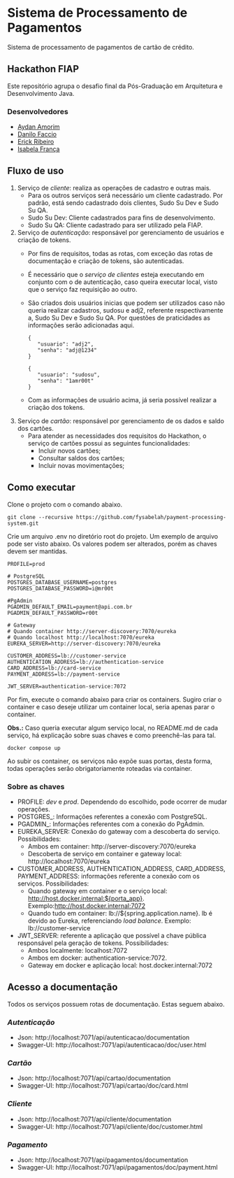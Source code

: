 # Sistema de Processamento de Pagamentos

Sistema de processamento de pagamentos de cartão de crédito.

## Hackathon FIAP

Este repositório agrupa o desafio final da Pós-Graduação em Arquitetura e Desenvolvimento Java.

### Desenvolvedores

- [Aydan Amorim](https://github.com/AydanAmorim)
- [Danilo Faccio](https://github.com/DFaccio)
- [Erick Ribeiro](https://github.com/erickmatheusribeiro)
- [Isabela França](https://github.com/fysabelah)

## Fluxo de uso

1. Serviço de _cliente_: realiza as operações de cadastro e outras mais.
    * Para os outros serviços será necessário um cliente cadastrado. Por padrão, está sendo cadastrado dois clientes,
      Sudo Su Dev e Sudo Su QA.
    * Sudo Su Dev: Cliente cadastrados para fins de desenvolvimento.
    * Sudo Su QA: Cliente cadastrado para ser utilizado pela FIAP.
2. Serviço de _autenticação_: responsável por gerenciamento de usuários e criação de tokens.
    * Por fins de requisitos, todas as rotas, com exceção das rotas de documentação e criação de tokens, são
      autenticadas.
    * É necessário que o _serviço de clientes_ esteja executando em conjunto com o de autenticação, caso queira executar
      local, visto que o serviço faz requisição ao outro.
    * São criados dois usuários inicias que podem ser utilizados caso não queria realizar cadastros, sudosu e adj2,
      referente respectivamente a, Sudo Su Dev e Sudo Su QA. Por questões de praticidades as informações serão
      adicionadas aqui.

      ```
      {
         "usuario": "adj2",
         "senha": "adj@1234"
      }
      ```

      ```
      {
         "usuario": "sudosu",
         "senha": "1amr00t"
      }
      ```
    * Com as informações de usuário acima, já seria possível realizar a criação dos tokens.
3. Serviço de _cartão_: responsável por gerenciamento de os dados e saldo dos cartões.    
    * Para atender as necessidades dos requisitos do Hackathon, o serviço de cartões possui as seguintes funcionalidades:
      * Incluir novos cartões;
      * Consultar saldos dos cartões;
      * Incluir novas movimentações;

## Como executar

Clone o projeto com o comando abaixo.

```
git clone --recursive https://github.com/fysabelah/payment-processing-system.git
```

Crie um arquivo .env no diretório root do projeto. Um exemplo de arquivo pode ser visto abaixo. Os valores podem ser
alterados, porém as chaves devem ser mantidas.

```
PROFILE=prod

# PostgreSQL
POSTGRES_DATABASE_USERNAME=postgres
POSTGRES_DATABASE_PASSWORD=i@mr00t

#PgAdmin
PGADMIN_DEFAULT_EMAIL=payment@api.com.br
PGADMIN_DEFAULT_PASSWORD=r00t

# Gateway
# Quando container http://server-discovery:7070/eureka
# Quando localhost http://localhost:7070/eureka
EUREKA_SERVER=http://server-discovery:7070/eureka

CUSTOMER_ADDRESS=lb://customer-service
AUTHENTICATION_ADDRESS=lb://authentication-service
CARD_ADDRESS=lb://card-service
PAYMENT_ADDRESS=lb://payment-service

JWT_SERVER=authentication-service:7072
```

Por fim, execute o comando abaixo para criar os containers. Sugiro criar o container e caso deseje utilizar um container
local, seria apenas parar o container. 

**Obs.:** Caso queria executar algum serviço local, no README.md de cada serviço, há explicação sobre suas chaves e como preenchê-las para tal.

```
docker compose up
```

Ao subir os container, os serviços não expõe suas portas, desta forma, todas operações serão obrigatoriamente roteadas
via container.

### Sobre as chaves

* PROFILE: _dev_ e _prod_. Dependendo do escolhido, pode ocorrer de mudar operações.
* POSTGRES_: Informações referentes a conexão com PostgreSQL.
* PGADMIN_: Informações referentes com a conexão do PgAdmin.
* EUREKA_SERVER: Conexão do gateway com a descoberta do serviço. Possibilidades:
    * Ambos em container: http://server-discovery:7070/eureka
    * Descoberta de serviço em container e gateway local: http://localhost:7070/eureka
* CUSTOMER_ADDRESS, AUTHENTICATION_ADDRESS, CARD_ADDRESS, PAYMENT_ADDRESS: informações referente a conexão com os
  serviços. Possibilidades:
    * Quando gateway em container e o serviço local: http://host.docker.internal:${porta_app}.
      Exemplo:http://host.docker.internal:7072
    * Quando tudo em container: lb://${spring.application.name}. lb é devido ao Eureka, referenciando _load balance_.
      Exemplo: lb://customer-service
* JWT_SERVER: referente a aplicação que possível a chave pública responsável pela geração de tokens. Possibilidades:
    * Ambos localmente: localhost:7072
    * Ambos em docker: authentication-service:7072.
    * Gateway em docker e aplicação local: host.docker.internal:7072

## Acesso a documentação

Todos os serviços possuem rotas de documentação. Estas seguem abaixo.

### _Autenticação_

* Json: http://localhost:7071/api/autenticacao/documentation
* Swagger-UI: http://localhost:7071/api/autenticacao/doc/user.html

### _Cartão_

* Json: http://localhost:7071/api/cartao/documentation
* Swagger-UI: http://localhost:7071/api/cartao/doc/card.html

### _Cliente_

* Json: http://localhost:7071/api/cliente/documentation
* Swagger-UI: http://localhost:7071/api/cliente/doc/customer.html

### _Pagamento_

* Json: http://localhost:7071/api/pagamentos/documentation
* Swagger-UI: http://localhost:7071/api/pagamentos/doc/payment.html
